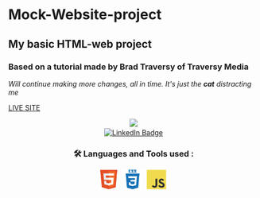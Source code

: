 # Mock-Website-project

## My basic HTML-web project

 ### Based on a tutorial made by Brad Traversy of Traversy Media
 
_Will continue making more changes, all in time. It's just the **cat** distracting me_
      

   [LIVE SITE](https://sparkling-faun-a9d629.netlify.app)
<div id="header" align="center">
  <img src="https://media4.giphy.com/media/3oKIPnAiaMCws8nOsE/giphy.gif" width="300" />
<div>
<div id="badges">
    <a href="https://www.linkedin.com/in/markus-kojo-0b7177245/" target="_blank rel="noreferrer noopener">
    <img src="https://img.shields.io/badge/LinkedIn-blue?style=for-the-badge&logo=linkedin&logoColor=white" alt="LinkedIn Badge"/>
  </a>
                                                                                                                            
  ### :hammer_and_wrench: Languages and Tools used : 
  <div>
    <img src="https://github.com/devicons/devicon/blob/master/icons/html5/html5-original.svg" title="HTML5" alt="HTML" width="40" height="40"/>&nbsp;
    <img src="https://github.com/devicons/devicon/blob/master/icons/css3/css3-plain-wordmark.svg"  title="CSS3" alt="CSS" width="40" height="40"/>&nbsp;
    <img src="https://github.com/devicons/devicon/blob/master/icons/javascript/javascript-original.svg" title="JavaScript" alt="JavaScript" width="40" height="40"/>&nbsp;
  </div>
  
